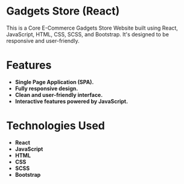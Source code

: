 # Gadgets Store (React)

This is a Core E-Commerce Gadgets Store Website built using React, JavaScript, HTML, CSS, SCSS, and Bootstrap. It's designed to be responsive and user-friendly.

# Features

- **Single Page Application (SPA).**
- **Fully responsive design.**
- **Clean and user-friendly interface.**
- **Interactive features powered by JavaScript.**

# Technologies Used

- **React**
- **JavaScript**
- **HTML**
- **CSS**
- **SCSS**
- **Bootstrap**
